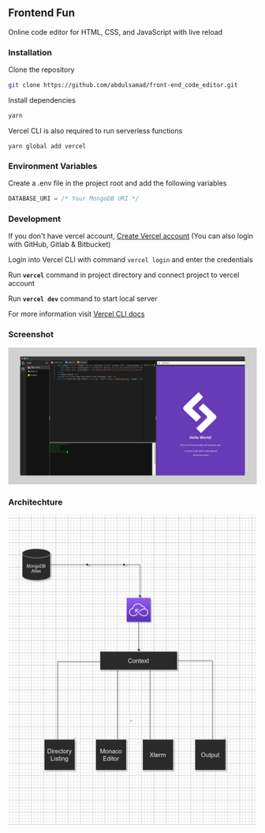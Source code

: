 ## Frontend Fun
Online code editor for HTML, CSS, and JavaScript with live reload

### Installation
Clone the repository
```bash
git clone https://github.com/abdulsamad/front-end_code_editor.git
```

Install dependencies

```bash
yarn
```
Vercel CLI is also required to run serverless functions
```
yarn global add vercel
```

### Environment Variables
Create a .env file in the project root and add the following variables
```js
DATABASE_URI = /* Your MongoDB URI */
```


### Development

If you don't have vercel account, [Create Vercel account](https://vercel.com/dashboard) (You can also login with GitHub, Gitlab &amp; Bitbucket)

Login into Vercel CLI with command `vercel login` and enter the credentials

Run **`vercel`** command in project directory and connect project to vercel account

Run **`vercel dev`** command to start local server

For more information visit [Vercel CLI docs](https://vercel.com/docs/cli)

### Screenshot

![Front-end code editor](/readme/screenshot.png "Front-end code editor screenshot")

### Architechture
![project architechture](/readme/architechture.png "project architechture")